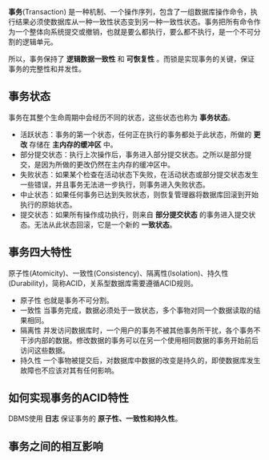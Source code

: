 **事务**(Transaction) 是一种机制、一个操作序列，包含了一组数据库操作命令，执行结果必须使数据库从一种一致性状态变到另一种一致性状态。事务把所有命令作为一个整体向系统提交或撤销，也就是要么都执行，要么都不执行，是一个不可分割的逻辑单元。

所以，事务保持了 **逻辑数据一致性** 和 **可恢复性** 。而锁是实现事务的关键，保证事务的完整性和并发性。

## 事务状态

事务在其整个生命周期中会经历不同的状态，这些状态也称为 **事务状态**。

- 活跃状态：事务的第一个状态，任何正在执行的事务都处于此状态，所做的 **更改** 存储在 **主内存的缓冲区** 中。
- 部分提交状态：执行上次操作后，事务进入部分提交状态。之所以是部分提交，是因为所做的更改仍然在主内存的缓冲区中。
- 失败状态：如果某个检查在活动状态下失败，在活动状态或部分提交状态发生一些错误，并且事务无法进一步执行，则事务进入失败状态。
- 中止状态：如果任何事务已达到失败状态，则恢复管理器将数据库回滚到开始执行的原始状态。
- 提交状态：如果所有操作成功执行，则来自 **部分提交状态** 的事务进入提交状态。无法从此状态回滚，它是一个新的 **一致状态**。

## 事务四大特性

原子性(Atomicity)、一致性(Consistency)、隔离性(Isolation)、持久性(Durability)，简称ACID，关系型数据库需要遵循ACID规则。

- 原子性
	也就是事务不可分割。
- 一致性
	当事务完成，数据必须处于一致状态，多个事物对同一个数据读取的结果相同。
- 隔离性
	并发访问数据库时，一个用户的事务不被其他事务所干扰，各个事务不干涉内部的数据。修改数据的事务可以在另一个使用相同数据的事务开始前后访问这些数据。
- 持久性
	一个事物被提交后，对数据库中数据的改变是持久的，即使数据库发生故障也不应该对其有任何影响。

## 如何实现事务的ACID特性

DBMS使用 **日志** 保证事务的 **原子性、一致性和持久性**。

## 事务之间的相互影响

